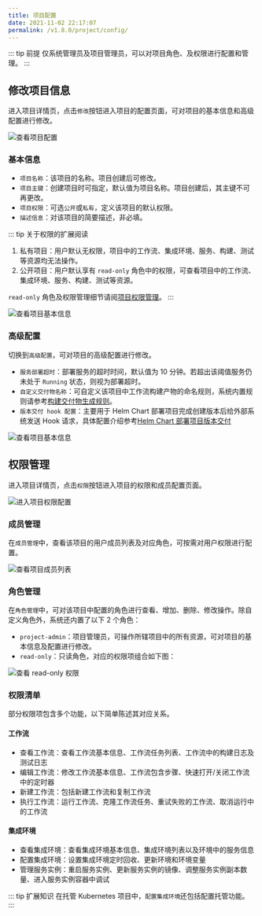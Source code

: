 ```yaml
---
title: 项目配置
date: 2021-11-02 22:17:07
permalink: /v1.8.0/project/config/
---
```


::: tip 前提
仅系统管理员及项目管理员，可以对项目角色、及权限进行配置和管理。
:::

## 修改项目信息

进入项目详情页，点击`修改`按钮进入项目的配置页面，可对项目的基本信息和高级配置进行修改。

![查看项目配置](./_images/update_project_entry.png)

### 基本信息

- `项目名称`：该项目的名称。项目创建后可修改。
- `项目主键`：创建项目时可指定，默认值为项目名称。项目创建后，其主键不可再更改。
- `项目权限`：可选`公开`或`私有`，定义该项目的默认权限。
- `描述信息`：对该项目的简要描述，非必填。

::: tip 关于权限的扩展阅读
1. 私有项目：用户默认无权限，项目中的工作流、集成环境、服务、构建、测试等资源均无法操作。
2. 公开项目：用户默认享有 `read-only` 角色中的权限，可查看项目中的工作流、集成环境、服务、构建、测试等资源。

`read-only` 角色及权限管理细节请阅[项目权限管理](/v1.8.0/project/config/#权限管理)。
:::

![查看项目基本信息](./_images/project_basic_info.png)

### 高级配置

切换到`高级配置`，可对项目的高级配置进行修改。

- `服务部署超时`：部署服务的超时时间，默认值为 10 分钟。若超出该阈值服务仍未处于 `Running` 状态，则视为部署超时。
- `自定义交付物名称`：可自定义该项目中工作流构建产物的命名规则，系统内置规则请参考[构建交付物生成规则](/v1.8.0/project/build/#构建交付物生成规则)。
- `版本交付 hook 配置`：主要用于 Helm Chart 部署项目完成创建版本后给外部系统发送 Hook 请求，具体配置介绍参考[Helm Chart 部署项目版本交付](/v1.8.0/delivery/version-management/#版本交付-2)

![查看项目基本信息](./_images/project_advanced_config.png)

## 权限管理

进入项目详情页，点击`权限`按钮进入项目的权限和成员配置页面。

![进入项目权限配置](./_images/show_project_role_binding_config.png)

### 成员管理

在`成员管理`中，查看该项目的用户成员列表及对应角色，可按需对用户权限进行配置。

![查看项目成员列表](./_images/project_member_list.png)

### 角色管理

在`角色管理`中，可对该项目中配置的角色进行查看、增加、删除、修改操作。除自定义角色外，系统还内置了以下 2 个角色：

- `project-admin`：项目管理员，可操作所辖项目中的所有资源，可对项目的基本信息及配置进行修改。
- `read-only`：只读角色，对应的权限项组合如下图：

![查看 read-only 权限](./_images/read_only_permission.png)

### 权限清单
部分权限项包含多个功能，以下简单陈述其对应关系。

#### 工作流
- 查看工作流：查看工作流基本信息、工作流任务列表、工作流中的构建日志及测试日志
- 编辑工作流：修改工作流基本信息、工作流包含步骤、快速打开/关闭工作流中的定时器
- 新建工作流：包括新建工作流和复制工作流
- 执行工作流：运行工作流、克隆工作流任务、重试失败的工作流、取消运行中的工作流

#### 集成环境
- 查看集成环境：查看集成环境基本信息、集成环境列表以及环境中的服务信息
- 配置集成环境：设置集成环境定时回收、更新环境和环境变量
- 管理服务实例：重启服务实例、更新服务实例的镜像、调整服务实例副本数量、进入服务实例容器中调试

::: tip 扩展知识
在托管 Kubernetes 项目中，`配置集成环境`还包括配置托管功能。
:::
